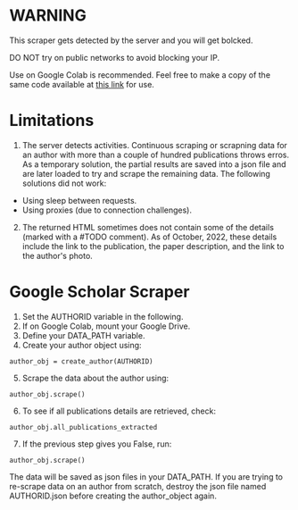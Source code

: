 # WARNING

This scraper gets detected by the server and you will get bolcked.

DO NOT try on public networks to avoid blocking your IP.

Use on Google Colab is recommended. Feel free to make a copy of the same code available at [this link](https://colab.research.google.com/drive/1NvJcmX3_mf_t4DMrBlQd7WigwI-6YQpU?usp=sharing) for use.

# Limitations

1.  The server detects activities. Continuous scraping or scrapning data for an author with more than a couple of hundred publications throws erros. As a temporary solution, the partial results are saved into a json file and are later loaded to try and scrape the remaining data. The following solutions did not work:

- Using sleep between requests.
- Using proxies (due to connection challenges).

2.  The returned HTML sometimes does not contain some of the details (marked with a #TODO comment). As of October, 2022, these details include the link to the publication, the paper description, and the link to the author's photo.

# Google Scholar Scraper

1.  Set the AUTHORID variable in the following.
2.  If on Google Colab, mount your Google Drive.
3.  Define your DATA_PATH variable.
4.  Create your author object using:

```
author_obj = create_author(AUTHORID)
```

5.  Scrape the data about the author using:

```
author_obj.scrape()
```

6.  To see if all publications details are retrieved, check:

```
author_obj.all_publications_extracted
```

7.  If the previous step gives you False, run:

```
author_obj.scrape()
```

The data will be saved as json files in your DATA_PATH. If you are trying to re-scrape data on an author from scratch, destroy the json file named AUTHORID.json before creating the author_object again.
